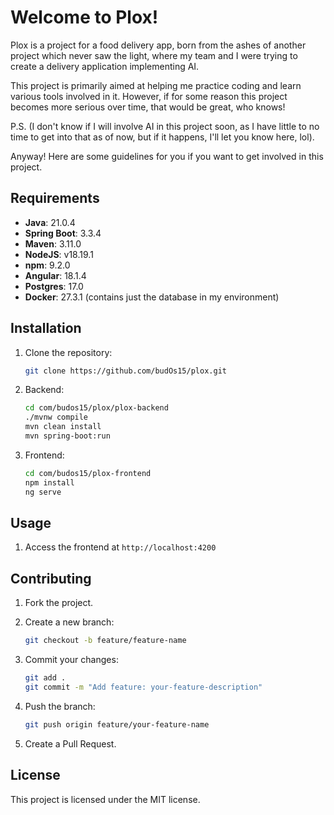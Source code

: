 # Welcome to Plox!

Plox is a project for a food delivery app, born from the ashes of another project
which never saw the light, where my team and I were trying to create a delivery
application implementing AI.

This project is primarily aimed at helping me practice coding and learn various
tools involved in it.
However, if for some reason this project becomes more serious over time, that would be great, who knows!

P.S.
(I don't know if I will involve AI in this project soon, as I have little to no time to 
get into that as of now, but if it happens, I'll let you know here, lol).

Anyway!
Here are some guidelines for you if you want to get involved in this project.


## Requirements

- **Java**: 21.0.4
- **Spring Boot**: 3.3.4
- **Maven**: 3.11.0
- **NodeJS**: v18.19.1
- **npm**: 9.2.0
- **Angular**: 18.1.4
- **Postgres**: 17.0
- **Docker**: 27.3.1 (contains just the database in my environment)


## Installation

1. Clone the repository:

    ```bash
    git clone https://github.com/budOs15/plox.git
    ```

2. Backend:

    ```bash
    cd com/budos15/plox/plox-backend
    ./mvnw compile
    mvn clean install
    mvn spring-boot:run
    ```

3. Frontend:
    
    ```bash
    cd com/budos15/plox-frontend
    npm install
    ng serve
    ```

## Usage

1. Access the frontend at `http://localhost:4200`


## Contributing

1. Fork the project.
2. Create a new branch:

    ```bash
    git checkout -b feature/feature-name
    ```

3. Commit your changes:

    ```bash
    git add .
    git commit -m "Add feature: your-feature-description"
    ```

4. Push the branch:

    ```bash
    git push origin feature/your-feature-name
    ```

5. Create a Pull Request.


## License

This project is licensed under the MIT license.
